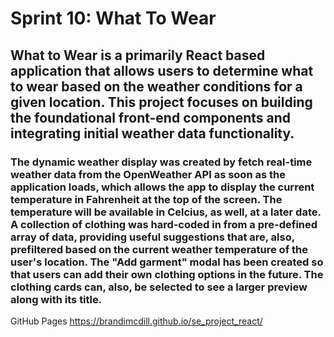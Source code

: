 # Sprint 10: What To Wear

## What to Wear is a primarily React based application that allows users to determine what to wear based on the weather conditions for a given location. This project focuses on building the foundational front-end components and integrating initial weather data functionality.

### The dynamic weather display was created by fetch real-time weather data from the OpenWeather API as soon as the application loads, which allows the app to display the current temperature in Fahrenheit at the top of the screen. The temperature will be available in Celcius, as well, at a later date. A collection of clothing was hard-coded in from a pre-defined array of data, providing useful suggestions that are, also, prefiltered based on the current weather temperature of the user's location. The "Add garment" modal has been created so that users can add their own clothing options in the future. The clothing cards can, also, be selected to see a larger preview along with its title.

GitHub Pages
https://brandimcdill.github.io/se_project_react/
